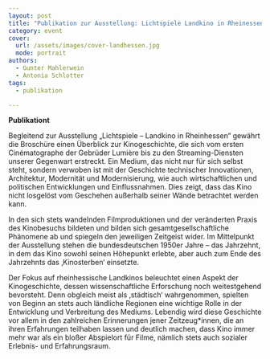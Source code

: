 ```yaml
---
layout: post
title: "Publikation zur Ausstellung: Lichtspiele Landkino in Rheinessen"
category: event
cover:
  url: /assets/images/cover-landhessen.jpg
  mode: portrait
authors:
  - Gunter Mahlerwein
  - Antonia Schlotter
tags:
  - publikation

---
```


**Publikationt**

Begleitend zur Ausstellung „Lichtspiele – Landkino in Rheinhessen“ gewährt die Broschüre einen Überblick zur Kinogeschichte, die sich vom ersten Cinématographe der Gebrüder Lumière bis zu den Streaming-Diensten unserer Gegenwart erstreckt. Ein Medium, das nicht nur für sich selbst steht, sondern verwoben ist mit der Geschichte technischer Innovationen, Architektur, Modernität und Modernisierung, wie auch wirtschaftlichen und politischen Entwicklungen und Einflussnahmen. Dies zeigt, dass das Kino nicht losgelöst vom Geschehen außerhalb seiner Wände betrachtet werden kann.

In den sich stets wandelnden Filmproduktionen und der veränderten Praxis des Kinobesuchs bildeten und bilden sich gesamtgesellschaftliche Phänomene ab und spiegeln den jeweiligen Zeitgeist wider. Im Mittelpunkt der Ausstellung stehen die bundesdeutschen 1950er Jahre – das Jahrzehnt, in dem das Kino sowohl seinen Höhepunkt erlebte, aber auch zum Ende des Jahrzehnts das ‚Kinosterben‘ einsetzte.

Der Fokus auf rheinhessische Landkinos beleuchtet einen Aspekt der Kinogeschichte, dessen wissenschaftliche Erforschung noch weitestgehend bevorsteht. Denn obgleich meist als ‚städtisch‘ wahrgenommen, spielten von Beginn an stets auch ländliche Regionen eine wichtige Rolle in der Entwicklung und Verbreitung des Mediums. Lebendig wird diese Geschichte vor allem in den zahlreichen Erinnerungen jener Zeitzeug*innen, die an ihren Erfahrungen teilhaben lassen und deutlich machen, dass Kino immer mehr war als ein bloßer Abspielort für Filme, nämlich stets auch sozialer Erlebnis- und Erfahrungsraum.
